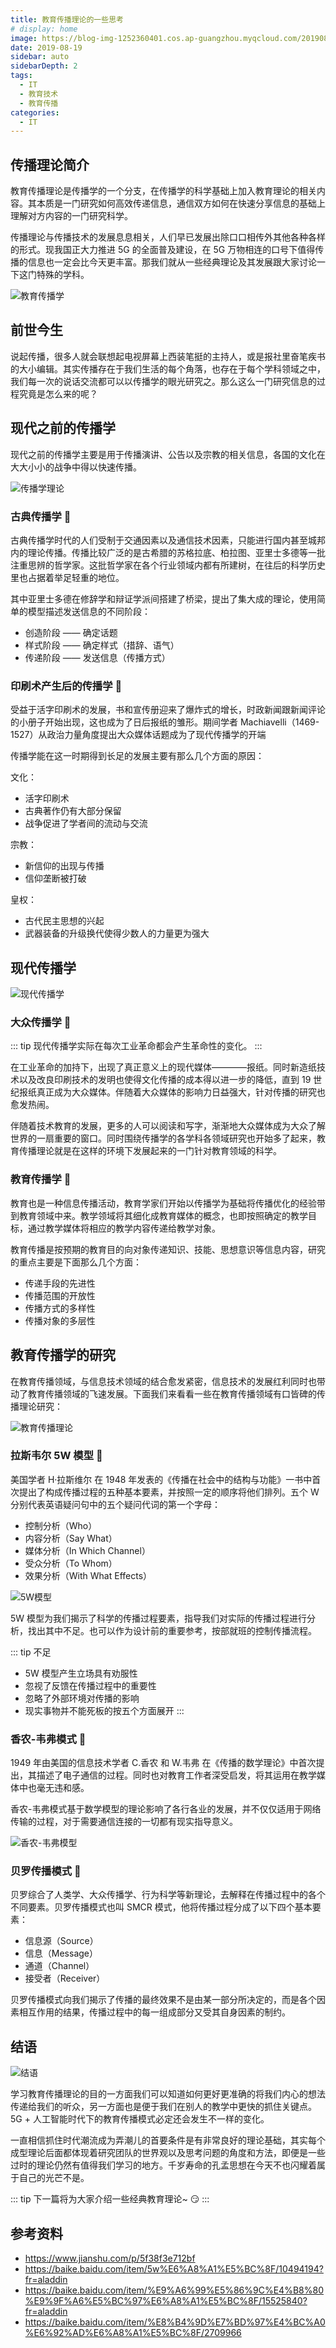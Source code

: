 ```yaml
---
title: 教育传播理论的一些思考
# display: home
image: https://blog-img-1252360401.cos.ap-guangzhou.myqcloud.com/20190819-bg.jpg
date: 2019-08-19
sidebar: auto
sidebarDepth: 2
tags: 
  - IT
  - 教育技术
  - 教育传播
categories:
  - IT
---
```


## 传播理论简介 

教育传播理论是传播学的一个分支，在传播学的科学基础上加入教育理论的相关内容。其本质是一门研究如何高效传递信息，通信双方如何在快速分享信息的基础上理解对方内容的一门研究科学。

传播理论与传播技术的发展息息相关，人们早已发展出除口口相传外其他各种各样的形式。现我国正大力推进 5G 的全面普及建设，在 5G 万物相连的口号下值得传播的信息也一定会比今天更丰富。那我们就从一些经典理论及其发展跟大家讨论一下这门特殊的学科。

<!-- more -->

![教育传播学](https://blog-img-1252360401.cos.ap-guangzhou.myqcloud.com/20190819-1.png)

## 前世今生 

说起传播，很多人就会联想起电视屏幕上西装笔挺的主持人，或是报社里奋笔疾书的大小编辑。其实传播存在于我们生活的每个角落，也存在于每个学科领域之中，我们每一次的说话交流都可以以传播学的眼光研究之。那么这么一门研究信息的过程究竟是怎么来的呢？

## 现代之前的传播学 

现代之前的传播学主要是用于传播演讲、公告以及宗教的相关信息，各国的文化在大大小小的战争中得以快速传播。

![传播学理论](https://blog-img-1252360401.cos.ap-guangzhou.myqcloud.com/20190819-2.jpeg)

### 古典传播学 :flags:

古典传播学时代的人们受制于交通因素以及通信技术因素，只能进行国内甚至城邦内的理论传播。传播比较广泛的是古希腊的苏格拉底、柏拉图、亚里士多德等一批注重思辨的哲学家。这批哲学家在各个行业领域内都有所建树，在往后的科学历史里也占据着举足轻重的地位。

其中亚里士多德在修辞学和辩证学派间搭建了桥梁，提出了集大成的理论，使用简单的模型描述发送信息的不同阶段：

- 创造阶段 —— 确定话题
- 样式阶段 —— 确定样式（措辞、语气）
- 传递阶段 —— 发送信息（传播方式）

### 印刷术产生后的传播学 :flags:

受益于活字印刷术的发展，书和宣传册迎来了爆炸式的增长，时政新闻跟新闻评论的小册子开始出现，这也成为了日后报纸的雏形。期间学者 Machiavelli（1469-1527）从政治力量角度提出大众媒体话题成为了现代传播学的开端

传播学能在这一时期得到长足的发展主要有那么几个方面的原因：

文化：

- 活字印刷术
- 古典著作仍有大部分保留
- 战争促进了学者间的流动与交流

宗教：

- 新信仰的出现与传播
- 信仰垄断被打破

皇权：

- 古代民主思想的兴起
- 武器装备的升级换代使得少数人的力量更为强大

## 现代传播学

![现代传播学](https://blog-img-1252360401.cos.ap-guangzhou.myqcloud.com/20190819-3.jpg)

### 大众传播学 :flags:

::: tip
现代传播学实际在每次工业革命都会产生革命性的变化。
:::

在工业革命的加持下，出现了真正意义上的现代媒体————报纸。同时新造纸技术以及改良印刷技术的发明也使得文化传播的成本得以进一步的降低，直到 19 世纪报纸真正成为大众媒体。伴随着大众媒体的影响力日益强大，针对传播的研究也愈发热闹。

伴随着技术教育的发展，更多的人可以阅读和写字，渐渐地大众媒体成为大众了解世界的一扇重要的窗口。同时围绕传播学的各学科各领域研究也开始多了起来，教育传播理论就是在这样的环境下发展起来的一门针对教育领域的科学。

### 教育传播学 :flags:

教育也是一种信息传播活动，教育学家们开始以传播学为基础将传播优化的经验带到教育领域中来。教学领域将其细化成教育媒体的概念，也即按照确定的教学目标，通过教学媒体将相应的教学内容传递给教学对象。

教育传播是按预期的教育目的向对象传递知识、技能、思想意识等信息内容，研究的重点主要是下面那么几个方面：

- 传递手段的先进性
- 传播范围的开放性
- 传播方式的多样性
- 传播对象的多层性

## 教育传播学的研究

在教育传播领域，与信息技术领域的结合愈发紧密，信息技术的发展红利同时也带动了教育传播领域的飞速发展。下面我们来看看一些在教育传播领域有口皆碑的传播理论研究：

![教育传播理论](https://blog-img-1252360401.cos.ap-guangzhou.myqcloud.com/20190819-4.gif)

### 拉斯韦尔 5W 模型 :flags:

美国学者 H·拉斯维尔 在 1948 年发表的《传播在社会中的结构与功能》一书中首次提出了构成传播过程的五种基本要素，并按照一定的顺序将他们排列。五个 W 分别代表英语疑问句中的五个疑问代词的第一个字母：

- 控制分析（Who）
- 内容分析（Say What）
- 媒体分析（In Which Channel）
- 受众分析（To Whom）
- 效果分析（With What Effects）

![5W模型](https://blog-img-1252360401.cos.ap-guangzhou.myqcloud.com/20190819-5.png)

5W 模型为我们揭示了科学的传播过程要素，指导我们对实际的传播过程进行分析，找出其中不足。也可以作为设计前的重要参考，按部就班的控制传播流程。

::: tip 不足
- 5W 模型产生立场具有劝服性
- 忽视了反馈在传播过程中的重要性
- 忽略了外部环境对传播的影响
- 现实事物并不能死板的按五个方面展开
:::

### 香农-韦弗模式 :flags:

1949 年由美国的信息技术学者 C.香农 和 W.韦弗 在《传播的数学理论》中首次提出，其描述了电子通信的过程。同时也对教育工作者深受启发，将其运用在教学媒体中也毫无违和感。

香农-韦弗模式基于数学模型的理论影响了各行各业的发展，并不仅仅适用于网络传输的过程，对于需要通信连接的一切都有现实指导意义。

![香农-韦弗模型](https://blog-img-1252360401.cos.ap-guangzhou.myqcloud.com/20190819-6.jpg)

### 贝罗传播模式 :flags:

贝罗综合了人类学、大众传播学、行为科学等新理论，去解释在传播过程中的各个不同要素。贝罗传播模式也叫 SMCR 模式，他将传播过程分成了以下四个基本要素：

- 信息源（Source）
- 信息（Message）
- 通道（Channel）
- 接受者（Receiver）

贝罗传播模式向我们揭示了传播的最终效果不是由某一部分所决定的，而是各个因素相互作用的结果，传播过程中的每一组成部分又受其自身因素的制约。

## 结语

![结语](https://blog-img-1252360401.cos.ap-guangzhou.myqcloud.com/20190819-8.jpg)

学习教育传播理论的目的一方面我们可以知道如何更好更准确的将我们内心的想法传递给我们的听众，另一方面也是便于我们在别人的教学中更快的抓住关键点。5G + 人工智能时代下的教育传播模式必定还会发生不一样的变化。

一直相信抓住时代潮流成为弄潮儿的首要条件是有非常良好的理论基础，其实每个成型理论后面都体现着研究团队的世界观以及思考问题的角度和方法，即便是一些过时的理论仍然有值得我们学习的地方。千岁寿命的孔孟思想在今天不也闪耀着属于自己的光芒不是。

::: tip
下一篇将为大家介绍一些经典教育理论~ :smirk:
:::


## 参考资料

- https://www.jianshu.com/p/5f38f3e712bf
- https://baike.baidu.com/item/5w%E6%A8%A1%E5%BC%8F/10494194?fr=aladdin
- https://baike.baidu.com/item/%E9%A6%99%E5%86%9C%E4%B8%80%E9%9F%A6%E5%BC%97%E6%A8%A1%E5%BC%8F/15525840?fr=aladdin
- https://baike.baidu.com/item/%E8%B4%9D%E7%BD%97%E4%BC%A0%E6%92%AD%E6%A8%A1%E5%BC%8F/2709966

 
